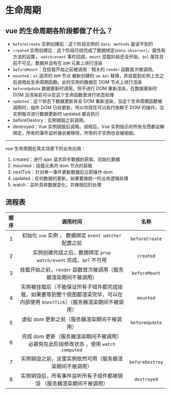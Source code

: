 # 生命周期

## vue 的生命周期各阶段都做了什么？

- `beforeCreate` 实例创建前：这个阶段实例的 `data、methods` 是读不到的
- `created` 实例创建后：这个阶段已经完成了数据绑定(`data observer`)，属性和方法的运算， `watch/event` 事件回调。`mount` 挂载阶段还没开始，`$el` 属性目前不可见，数据并没有在 `DOM` 元素上进行渲染
- `beforeMount`：在挂载开始之前被调用：相关的 `render` 函数首次被调用。
- `mounted`：`el` 选项的 `DOM` 节点 被新创建的 `vm.$el` 替换，并挂载到实例上去之后调用此生命周期函数。此时实例的数据在 DOM 节点上进行渲染
- `beforeUpdate` 数据更新时调用，但不进行 DOM 重新渲染，在数据更新时 DOM 没渲染前可以在这个生命函数里进行状态处理
- `updated`：这个状态下数据更新并且 DOM 重新渲染，当这个生命周期函数被调用时，组件 DOM 已经更新，所以你现在可以执行依赖于 DOM 的操作。当实例每次进行数据更新时 updated 都会执行
- beforeDestory：实例销毁之前调用。
- destroyed：Vue 实例销毁后调用。调用后，Vue 实例指示的所有东西都会解绑定，所有的事件监听器会被移除，所有的子实例也会被销毁。

---

vue 生命周期在真实场景下的业务应用：

1. created：进行 ajax 请求异步数据的获取、初始化数据
2. mounted：挂载元素内 dom 节点的获取
3. nextTick：针对单一事件更新数据后立即操作 dom
4. updated：任何数据的更新，如果要做统一的业务逻辑处理
5. watch：监听具体数据变化，并做相应的处理

## 流程表

| 顺序 |                                                             调用时间                                                             |      名称       |
| :--: | :------------------------------------------------------------------------------------------------------------------------------: | :-------------: |
|  1   |                                      初始化 `vue` 实例 ， 数据绑定 `event watcher` 配置之前                                      | `beforeCreate`  |
|  2   |                                 实例创建完成之后，数据绑定 `prop watch/event` 完成，`$el` 不可用                                 |    `created`    |
|  3   |                                 挂载开始之前，`render` 函数首次被调用（服务器渲染期间不被调用）                                  |  `beforeMount`  |
|  4   | 实例被挂载后（不能保证所有子组件都完成挂载，如果要等到整个视图都渲染完毕，可以在内部使用 `$nextTick`）（服务器渲染期间不被调用） |    `mounted`    |
|  5   |                                           虚拟 dom 更新之前（服务器渲染期间不被调用）                                            | `beforeUpdate`  |
|  6   |                      完成 dom 更新（服务器渲染期间不被调用）必避免在此阶段修改状态 ，使用 `watch computed`                       |
|  7   |                                     实例销毁之前，这里实例依然可用（服务器渲染期间不被调用）                                     | `beforeDestroy` |
|  8   |                              实例销毁后，所有事件监听所有子组件都被销毁 （服务器渲染期间不被调用）                               |   `destroyed`   |
